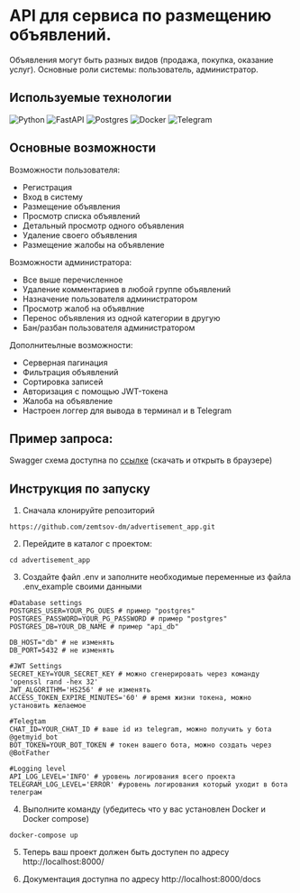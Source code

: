 # API для сервиса по размещению объявлений.
Объявления могут быть разных видов (продажа, покупка, оказание услуг).
Основные роли системы: пользователь, администратор.

## Используемые технологии

![Python](https://img.shields.io/badge/python-3670A0?style=for-the-badge&logo=python&logoColor=ffdd54)
![FastAPI](https://img.shields.io/badge/FastAPI-005571?style=for-the-badge&logo=fastapi)
![Postgres](https://img.shields.io/badge/postgres-%23316192.svg?style=for-the-badge&logo=postgresql&logoColor=white)
![Docker](https://img.shields.io/badge/docker-%230db7ed.svg?style=for-the-badge&logo=docker&logoColor=white)
![Telegram](https://img.shields.io/badge/Telegram-2CA5E0?style=for-the-badge&logo=telegram&logoColor=white)

## Основные возможности

Возможности пользователя:
 - Регистрация
 - Вход в систему
 - Размещение объявления
 - Просмотр списка объявлений 
 - Детальный просмотр одного объявления 
 - Удаление своего объявления
 - Размещение жалобы на объявление
						
Возможности администратора:
 - Все выше перечисленное
 - Удаление комментариев в любой группе объявлений 
 - Назначение пользователя администратором
 - Просмотр жалоб на объявлние
 - Перенос объявления из одной категории в другую
 - Бан/разбан пользователя администратором

Дополнитеьлные возможности:
 - Серверная пагинация
 - Фильтрация объявлений
 - Сортировка записей
 - Авторизация с помощью JWT-токена
 - Жалоба на объявление		
 - Настроен логгер для вывода в терминал и в Telegram



## Пример запроса:

Swagger схема доступна по [ссылке](https://github.com/zemtsov-dm/advertisement_app/blob/main/API%20Example%20-%20Swagger.mhtml) (скачать и открыть в браузере)

## Инструкция по запуску

1. Сначала клонируйте репозиторий

```
https://github.com/zemtsov-dm/advertisement_app.git
```

2. Перейдите в каталог с проектом:

```
cd advertisement_app
```

3. Создайте файл .env и заполните необходимые переменные из файла .env_example своими данными

```
#Database settings
POSTGRES_USER=YOUR_PG_OUES # пример "postgres"
POSTGRES_PASSWORD=YOUR_PG_PASSWORD # пример "postgres"
POSTGRES_DB=YOUR_DB_NAME # пример "api_db"

DB_HOST="db" # не изменять
DB_PORT=5432 # не изменять

#JWT Settings
SECRET_KEY=YOUR_SECRET_KEY # можно сгенерировать через команду 'openssl rand -hex 32'
JWT_ALGORITHM='HS256' # не изменять
ACCESS_TOKEN_EXPIRE_MINUTES='60' # время жизни токена, можно установить желаемое

#Telegtam
CHAT_ID=YOUR_CHAT_ID # ваше id из telegram, можно получить у бота @getmyid_bot
BOT_TOKEN=YOUR_BOT_TOKEN # токен вашего бота, можно создать через @BotFather

#Logging level
API_LOG_LEVEL='INFO' # уровень логирования всего проекта
TELEGRAM_LOG_LEVEL='ERROR' #уровень логирования который уходит в бота телеграм
```

4. Выполните команду (убедитесь что у вас установлен Docker и Docker compose)

```
docker-compose up
```
5. Теперь ваш проект должен быть доступен по адресу http://localhost:8000/
   
6. Документация доступна по адресу http://localhost:8000/docs

